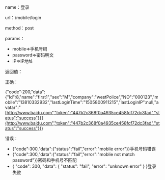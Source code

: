 name：登录

url：/mobile/login

method：post

params：

* mobile=&gt;手机号码
* password=&gt;密码明文
* IP=&gt;IP地址

返回值：

正确：

{"code":200,"data":{"Id":8,"name":"first1","sex":"M","company":"westPolice","NO":"000123","mobile":"13810332932","lastLoginTime":"1505800911215","lastLoginIP":null,"avatar":"[http://www.baidu.com","token":"447b2c368f0a4935ce458fcf72dc3fad","status":"success"}}](http://www.baidu.com","token":"447b2c368f0a4935ce458fcf72dc3fad","status":"success"}})

错误：

* {"code":300,"data":{"status":"fail","error":"moblie error"}}手机号码错误
* {"code":300,"data":{"status":"fail","error":"moblie not match password"}}密码和手机号不匹配
* { "code": 300, "data": { "status": "fail", "error": "unknown error" } }登录失败



